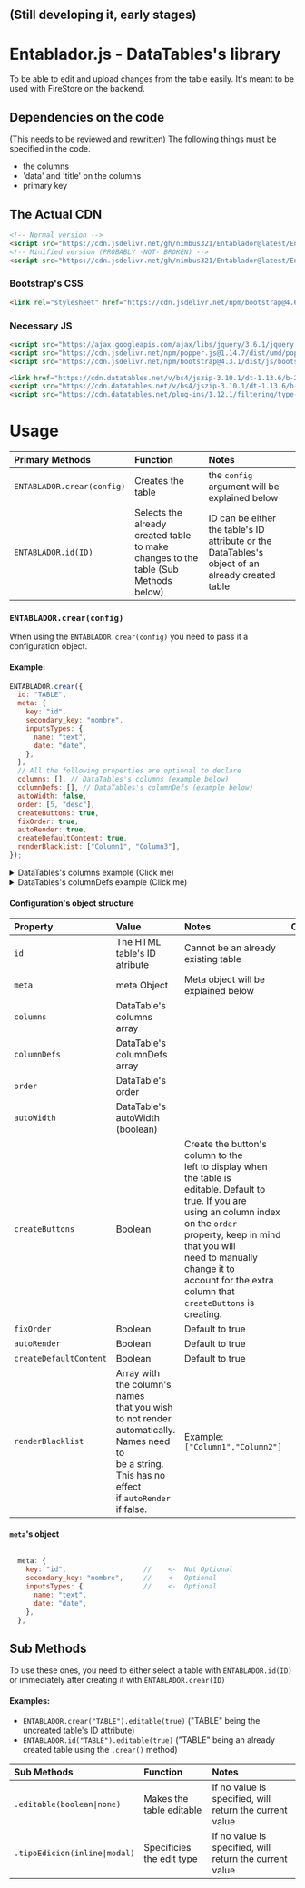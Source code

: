 ## (Still developing it, early stages)

# Entablador.js - DataTables's library

To be able to edit and upload changes from the table easily.
It's meant to be used with FireStore on the backend.

## Dependencies on the code

(This needs to be reviewed and rewritten)
The following things must be specified in the code.

- the columns
- 'data' and 'title' on the columns
- primary key

## The Actual CDN

```html
<!-- Normal version -->
<script src="https://cdn.jsdelivr.net/gh/nimbus321/Entablador@latest/Entablador.js"></script>
<!-- Minified version (PROBABLY -NOT- BROKEN) -->
<script src="https://cdn.jsdelivr.net/gh/nimbus321/Entablador@latest/Entablador.min.js"></script>
```

### Bootstrap's CSS

```html
<link rel="stylesheet" href="https://cdn.jsdelivr.net/npm/bootstrap@4.6.2/dist/css/bootstrap.min.css" integrity="sha384-xOolHFLEh07PJGoPkLv1IbcEPTNtaed2xpHsD9ESMhqIYd0nLMwNLD69Npy4HI+N" crossorigin="anonymous" />
```

### Necessary JS

```html
<script src="https://ajax.googleapis.com/ajax/libs/jquery/3.6.1/jquery.min.js"></script>
<script src="https://cdn.jsdelivr.net/npm/popper.js@1.14.7/dist/umd/popper.min.js" integrity="sha384-UO2eT0CpHqdSJQ6hJty5KVphtPhzWj9WO1clHTMGa3JDZwrnQq4sF86dIHNDz0W1" crossorigin="anonymous"></script>
<script src="https://cdn.jsdelivr.net/npm/bootstrap@4.3.1/dist/js/bootstrap.min.js" integrity="sha384-JjSmVgyd0p3pXB1rRibZUAYoIIy6OrQ6VrjIEaFf/nJGzIxFDsf4x0xIM+B07jRM" crossorigin="anonymous"></script>

<link href="https://cdn.datatables.net/v/bs4/jszip-3.10.1/dt-1.13.6/b-2.4.2/b-html5-2.4.2/b-print-2.4.2/date-1.5.1/fh-3.4.0/r-2.5.0/sc-2.2.0/sb-1.6.0/sr-1.3.0/datatables.min.css" rel="stylesheet" />
<script src="https://cdn.datatables.net/v/bs4/jszip-3.10.1/dt-1.13.6/b-2.4.2/b-html5-2.4.2/b-print-2.4.2/date-1.5.1/fh-3.4.0/r-2.5.0/sc-2.2.0/sb-1.6.0/sr-1.3.0/datatables.min.js"></script>
<script src="https://cdn.datatables.net/plug-ins/1.12.1/filtering/type-based/accent-neutralise.js"></script>
```

# Usage

| Primary Methods            | Function                                                                           | Notes                                                                                            |
| :------------------------- | :--------------------------------------------------------------------------------- | :----------------------------------------------------------------------------------------------- |
| `ENTABLADOR.crear(config)` | Creates the table                                                                  | the `config` argument will be explained below                                                    |
| `ENTABLADOR.id(ID)`        | Selects the already created table to make changes to the table (Sub Methods below) | ID can be either the table's ID attribute or the DataTables's object of an already created table |

### `ENTABLADOR.crear(config)`

When using the `ENTABLADOR.crear(config)` you need to pass it a configuration object.

#### Example:

```js
ENTABLADOR.crear({
  id: "TABLE",
  meta: {
    key: "id",
    secondary_key: "nombre",
    inputsTypes: {
      name: "text",
      date: "date",
    },
  },
  // All the following properties are optional to declare
  columns: [], // DataTables's columns (example below)
  columnDefs: [], // DataTables's columnDefs (example below)
  autoWidth: false,
  order: [5, "desc"],
  createButtons: true,
  fixOrder: true,
  autoRender: true,
  createDefaultContent: true,
  renderBlacklist: ["Column1", "Column3"],
});
```

<details>
  <summary>DataTables's columns example (Click me)</summary>

```js
[
  { data: "id", visible: false },
  { data: "name", title: "Name", class: "editable", defaultContent: "" },
  { data: "date", title: "Date", class: "editable", defaultContent: "" },
];
```

</details>

<details>
  <summary>DataTables's columnDefs example (Click me)</summary>

```js
columnDefs: [
  {
    targets: 1, // Name
    render: function (data, type, row, meta) {
      return data ? data.toUpperCase() : data;
    },
  },
];
```

</details>

#### Configuration's object structure

| Property               | Value                                                                                                                                                        | Notes                                                                                                                                                                                                                                                                                                 | Optional |
| :--------------------- | :----------------------------------------------------------------------------------------------------------------------------------------------------------- | :---------------------------------------------------------------------------------------------------------------------------------------------------------------------------------------------------------------------------------------------------------------------------------------------------- | :------: |
| `id`                   | The HTML table's ID atribute                                                                                                                                 | Cannot be an already existing table                                                                                                                                                                                                                                                                   |    No    |
| `meta`                 | meta Object                                                                                                                                                  | Meta object will be explained below                                                                                                                                                                                                                                                                   |    No    |
| `columns`              | DataTable's columns array                                                                                                                                    |                                                                                                                                                                                                                                                                                                       |   Yes    |
| `columnDefs`           | DataTable's columnDefs array                                                                                                                                 |                                                                                                                                                                                                                                                                                                       |   Yes    |
| `order`                | DataTable's order                                                                                                                                            |                                                                                                                                                                                                                                                                                                       |   Yes    |
| `autoWidth`            | DataTable's autoWidth (boolean)                                                                                                                              |                                                                                                                                                                                                                                                                                                       |   Yes    |
| `createButtons`        | Boolean                                                                                                                                                      | Create the button's column to the<br>left to display when the table is<br>editable. Default to true. If you are<br>using an column index on the `order`<br>property, keep in mind that you will<br>need to manually change it to<br>account for the extra column that<br>`createButtons` is creating. |   Yes    |
| `fixOrder`             | Boolean                                                                                                                                                      | Default to true                                                                                                                                                                                                                                                                                       |   Yes    |
| `autoRender`           | Boolean                                                                                                                                                      | Default to true                                                                                                                                                                                                                                                                                       |   Yes    |
| `createDefaultContent` | Boolean                                                                                                                                                      | Default to true                                                                                                                                                                                                                                                                                       |   Yes    |
| `renderBlacklist`      | Array with the column's names<br>that you wish to not render<br>automatically. Names need to<br>be a string. This has no effect<br>if `autoRender` if false. | Example:<br>`["Column1","Column2"]`                                                                                                                                                                                                                                                                   |   Yes    |

#### `meta`'s object

```js

  meta: {
    key: "id",                   //    <-  Not Optional
    secondary_key: "nombre",     //    <-  Optional
    inputsTypes: {               //    <-  Optional
      name: "text",
      date: "date",
    },
  },
```

## Sub Methods

To use these ones, you need to either select a table with `ENTABLADOR.id(ID)` or immediately after creating it with `ENTABLADOR.crear(ID)`

#### Examples:

- `ENTABLADOR.crear("TABLE").editable(true)` ("TABLE" being the uncreated table's ID attribute)
- `ENTABLADOR.id("TABLE").editable(true)` ("TABLE" being an already created table using the `.crear()` method)

| Sub Methods                   | Function                  | Notes                                                   |
| :---------------------------- | :------------------------ | :------------------------------------------------------ |
| `.editable(boolean\|none)`    | Makes the table editable  | If no value is specified, will return the current value |
| `.tipoEdicion(inline\|modal)` | Specificies the edit type | If no value is specified, will return the current value |
